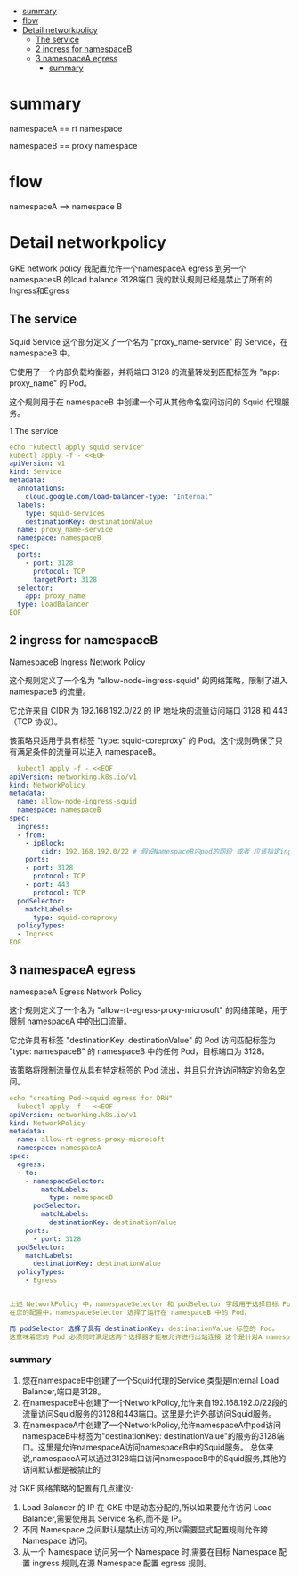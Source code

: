 - [summary](#summary)
- [flow](#flow)
- [Detail networkpolicy](#detail-networkpolicy)
  - [The service](#the-service)
  - [2 ingress for namespaceB](#2-ingress-for-namespaceb)
  - [3 namespaceA egress](#3-namespacea-egress)
    - [summary](#summary-1)
# summary
namespaceA == rt namespace

namespaceB == proxy namespace
# flow

namespaceA ==> namespace B
# Detail networkpolicy
GKE network policy 我配置允许一个namespaceA egress 到另一个namespacesB 的load balance 3128端口
我的默认规则已经是禁止了所有的Ingress和Egress
## The service
Squid Service
这个部分定义了一个名为 "proxy_name-service" 的 Service，在 namespaceB 中。

它使用了一个内部负载均衡器，并将端口 3128 的流量转发到匹配标签为 "app: proxy_name" 的 Pod。

这个规则用于在 namespaceB 中创建一个可从其他命名空间访问的 Squid 代理服务。

1 The service
```yaml
echo "kubectl apply squid service"
kubectl apply -f - <<EOF
apiVersion: v1
kind: Service
metadata:
  annotations:
    cloud.google.com/load-balancer-type: "Internal"
  labels:
    type: squid-services
    destinationKey: destinationValue
  name: proxy_name-service
  namespace: namespaceB
spec:
  ports:
    - port: 3128
      protocol: TCP
      targetPort: 3128
  selector:
    app: proxy_name
  type: LoadBalancer
EOF
```


## 2 ingress for namespaceB  
NamespaceB Ingress Network Policy

这个规则定义了一个名为 "allow-node-ingress-squid" 的网络策略，限制了进入 namespaceB 的流量。

它允许来自 CIDR 为 192.168.192.0/22 的 IP 地址块的流量访问端口 3128 和 443（TCP 协议）。

该策略只适用于具有标签 "type: squid-coreproxy" 的 Pod。这个规则确保了只有满足条件的流量可以进入 namespaceB。


```yaml
  kubectl apply -f - <<EOF
apiVersion: networking.k8s.io/v1
kind: NetworkPolicy
metadata:
  name: allow-node-ingress-squid
  namespace: namespaceB 
spec:
  ingress:
  - from:
    - ipBlock:
        cidr: 192.168.192.0/22 # 假设NamespaceB内pod的网段 或者 应该指定ingress.from为namespaceA,这里还有个意思就是允许Node之间的IP跳转访问 3128
    ports:
    - port: 3128
      protocol: TCP
    - port: 443
      protocol: TCP
  podSelector:
    matchLabels:
      type: squid-coreproxy
  policyTypes:
  - Ingress
EOF
```


## 3 namespaceA egress 
namespaceA Egress Network Policy

这个规则定义了一个名为 "allow-rt-egress-proxy-microsoft" 的网络策略，用于限制 namespaceA 中的出口流量。

它允许具有标签 "destinationKey: destinationValue" 的 Pod 访问匹配标签为 "type: namespaceB" 的 namespaceB 中的任何 Pod，目标端口为 3128。

该策略将限制流量仅从具有特定标签的 Pod 流出，并且只允许访问特定的命名空间。
```yaml
echo "creating Pod->squid egress for DRN"
  kubectl apply -f - <<EOF
apiVersion: networking.k8s.io/v1
kind: NetworkPolicy
metadata:
  name: allow-rt-egress-proxy-microsoft
  namespace: namespaceA
spec:
  egress:
  - to:
    - namespaceSelector:
        matchLabels:
          type: namespaceB 
      podSelector:
        matchLabels:
          destinationKey: destinationValue
    ports:
      - port: 3128
  podSelector:
    matchLabels:
      destinationKey: destinationValue
  policyTypes:
    - Egress


上述 NetworkPolicy 中，namespaceSelector 和 podSelector 字段用于选择目标 Pod。
在您的配置中，namespaceSelector 选择了运行在 namespaceB 中的 Pod，

而 podSelector 选择了具有 destinationKey: destinationValue 标签的 Pod。
这意味着您的 Pod 必须同时满足这两个选择器才能被允许进行出站连接 这个是针对A namespace 而已的

```
### summary 

1. 您在namespaceB中创建了一个Squid代理的Service,类型是Internal Load Balancer,端口是3128。
2. 在namespaceB中创建了一个NetworkPolicy,允许来自192.168.192.0/22段的流量访问Squid服务的3128和443端口。这里是允许外部访问Squid服务。
3. 在namespaceA中创建了一个NetworkPolicy,允许namespaceA中pod访问namespaceB中标签为"destinationKey: destinationValue"的服务的3128端口。这里是允许namespaceA访问namespaceB中的Squid服务。
总体来说,namespaceA可以通过3128端口访问namespaceB中的Squid服务,其他的访问默认都是被禁止的

对 GKE 网络策略的配置有几点建议:
1. Load Balancer 的 IP 在 GKE 中是动态分配的,所以如果要允许访问 Load Balancer,需要使用其 Service 名称,而不是 IP。
2. 不同 Namespace 之间默认是禁止访问的,所以需要显式配置规则允许跨 Namespace 访问。
3. 从一个 Namespace 访问另一个 Namespace 时,需要在目标 Namespace 配置 ingress 规则,在源 Namespace 配置 egress 规则。


